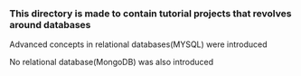 <h3>This directory is made to contain tutorial projects that revolves around databases</h3>
<p>Advanced concepts in relational databases(MYSQL) were introduced</p>
<p> No relational database(MongoDB) was also introduced </p>
